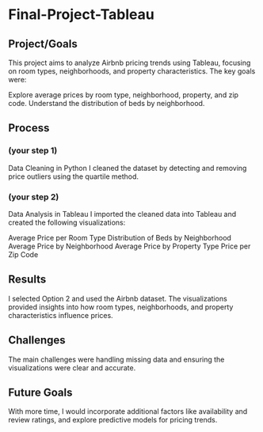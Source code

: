 # Final-Project-Tableau

## Project/Goals
This project aims to analyze Airbnb pricing trends using Tableau, focusing on room types, neighborhoods, and property characteristics. The key goals were:

Explore average prices by room type, neighborhood, property, and zip code.
Understand the distribution of beds by neighborhood.

## Process
### (your step 1)
Data Cleaning in Python
I cleaned the dataset by detecting and removing price outliers using the quartile method.
### (your step 2)
Data Analysis in Tableau
I imported the cleaned data into Tableau and created the following visualizations:

Average Price per Room Type
Distribution of Beds by Neighborhood
Average Price by Neighborhood
Average Price by Property Type
Price per Zip Code

## Results
I selected Option 2 and used the Airbnb dataset. The visualizations provided insights into how room types, neighborhoods, and property characteristics influence prices.

## Challenges 
The main challenges were handling missing data and ensuring the visualizations were clear and accurate.

## Future Goals
With more time, I would incorporate additional factors like availability and review ratings, and explore predictive models for pricing trends.
